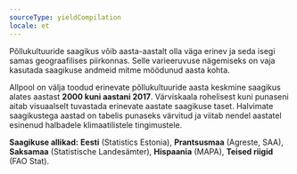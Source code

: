 ```yaml
---
sourceType: yieldCompilation
locale: et
---
```


Põllukultuuride saagikus võib aasta-aastalt olla väga erinev ja seda isegi samas geograafilises piirkonnas. Selle varieeruvuse nägemiseks on vaja kasutada saagikuse andmeid mitme möödunud aasta kohta.

Allpool on välja toodud erinevate põllukultuuride aasta keskmine saagikus alates aastast **2000 kuni aastani 2017**. Värviskaala rohelisest kuni punaseni aitab visuaalselt tuvastada erinevate aastate saagikuse taset. Halvimate saagikustega aastad on tabelis punaseks värvitud ja viitab nendel aastatel esinenud halbadele klimaatilistele tingimustele.

**Saagikuse allikad:**
**Eesti** (Statistics Estonia), 
**Prantsusmaa** (Agreste, SAA),
**Saksamaa** (Statistische Landesämter),
**Hispaania** (MAPA),
**Teised riigid** (FAO Stat).

